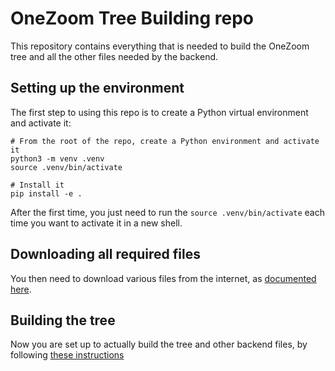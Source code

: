 # OneZoom Tree Building repo

This repository contains everything that is needed to build the OneZoom tree and  all the other files needed by the backend.

## Setting up the environment

The first step to using this repo is to create a Python virtual environment and activate it:

    # From the root of the repo, create a Python environment and activate it
    python3 -m venv .venv
    source .venv/bin/activate

    # Install it
    pip install -e .

After the first time, you just need to run the `source .venv/bin/activate` each time you want to activate it in a new shell.

## Downloading all required files

You then need to download various files from the internet, as [documented here](data/README.markdown).

## Building the tree

Now you are set up to actually build the tree and other backend files, by following [these instructions](oz_tree_build/README.markdown)